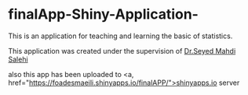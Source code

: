 # finalApp-Shiny-Application-
This is an application for teaching and learning the basic of statistics.


This application was created under the supervision of [Dr.Seyed Mahdi Salehi](https://salehi.neyshabur.ac.ir/math/salehi/)

also this app has been uploaded to <a, href="https://foadesmaeili.shinyapps.io/finalAPP/">shinyapps.io server</a>

